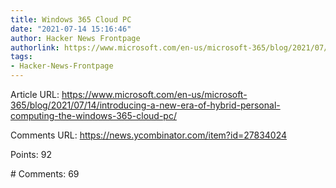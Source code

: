 ```yaml
---
title: Windows 365 Cloud PC
date: "2021-07-14 15:16:46"
author: Hacker News Frontpage
authorlink: https://www.microsoft.com/en-us/microsoft-365/blog/2021/07/14/introducing-a-new-era-of-hybrid-personal-computing-the-windows-365-cloud-pc/
tags:
- Hacker-News-Frontpage
---
```


<p>Article URL: <a href="https://www.microsoft.com/en-us/microsoft-365/blog/2021/07/14/introducing-a-new-era-of-hybrid-personal-computing-the-windows-365-cloud-pc/">https://www.microsoft.com/en-us/microsoft-365/blog/2021/07/14/introducing-a-new-era-of-hybrid-personal-computing-the-windows-365-cloud-pc/</a></p>
<p>Comments URL: <a href="https://news.ycombinator.com/item?id=27834024">https://news.ycombinator.com/item?id=27834024</a></p>
<p>Points: 92</p>
<p># Comments: 69</p>
